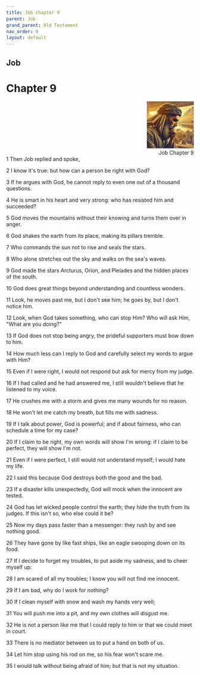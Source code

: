 ```yaml
---
title: Job Chapter 9
parent: Job
grand_parent: Old Testament
nav_order: 9
layout: default
---
```


## Job

# Chapter 9

<div style="clear: both; text-align: right;">
    <img src="/assets/Image/Job/500/9.jpg" alt="Job Chapter 9" class="chapter-image" style="max-width: 25%; height: auto;"/>
    <figcaption style="font-size: 14px;">Job Chapter 9</figcaption>
</div>
1 Then Job replied and spoke,

2 I know it's true: but how can a person be right with God?

3 If he argues with God, he cannot reply to even one out of a thousand questions.

4 He is smart in his heart and very strong: who has resisted him and succeeded?

5 God moves the mountains without their knowing and turns them over in anger.

6 God shakes the earth from its place, making its pillars tremble.

7 Who commands the sun not to rise and seals the stars.

8 Who alone stretches out the sky and walks on the sea's waves.

9 God made the stars Arcturus, Orion, and Pleiades and the hidden places of the south.

10 God does great things beyond understanding and countless wonders.

11 Look, he moves past me, but I don't see him; he goes by, but I don't notice him.

12 Look, when God takes something, who can stop Him? Who will ask Him, "What are you doing?"

13 If God does not stop being angry, the prideful supporters must bow down to him.

14 How much less can I reply to God and carefully select my words to argue with Him?

15 Even if I were right, I would not respond but ask for mercy from my judge.

16 If I had called and he had answered me, I still wouldn't believe that he listened to my voice.

17 He crushes me with a storm and gives me many wounds for no reason.

18 He won't let me catch my breath, but fills me with sadness.

19 If I talk about power, God is powerful; and if about fairness, who can schedule a time for my case?

20 If I claim to be right, my own words will show I'm wrong: if I claim to be perfect, they will show I'm not.

21 Even if I were perfect, I still would not understand myself; I would hate my life.

22 I said this because God destroys both the good and the bad.

23 If a disaster kills unexpectedly, God will mock when the innocent are tested.

24 God has let wicked people control the earth; they hide the truth from its judges. If this isn't so, who else could it be?

25 Now my days pass faster than a messenger: they rush by and see nothing good.

26 They have gone by like fast ships, like an eagle swooping down on its food.

27 If I decide to forget my troubles, to put aside my sadness, and to cheer myself up:

28 I am scared of all my troubles; I know you will not find me innocent.

29 If I am bad, why do I work for nothing?

30 If I clean myself with snow and wash my hands very well;

31 You will push me into a pit, and my own clothes will disgust me.

32 He is not a person like me that I could reply to him or that we could meet in court.

33 There is no mediator between us to put a hand on both of us.

34 Let him stop using his rod on me, so his fear won't scare me.

35 I would talk without being afraid of him; but that is not my situation.


